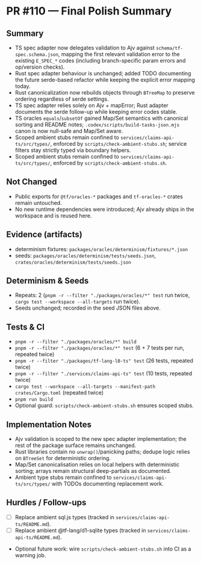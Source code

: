 # PR #110 — Final Polish Summary

## Summary
- TS spec adapter now delegates validation to Ajv against `schema/tf-spec.schema.json`, mapping the first relevant validation error to the existing `E_SPEC_*` codes (including branch-specific param errors and op/version checks).
- Rust spec adapter behaviour is unchanged; added TODO documenting the future serde-based refactor while keeping the explicit error mapping today.
- Rust canonicalization now rebuilds objects through `BTreeMap` to preserve ordering regardless of serde settings.
- TS spec adapter relies solely on Ajv + mapError; Rust adapter documents the serde follow-up while keeping error codes stable.
- TS oracles `equals`/`subsetOf` gained Map/Set semantics with canonical sorting and README notes; `.codex/scripts/build-tasks-json.mjs` canon is now null-safe and Map/Set aware.
- Scoped ambient stubs remain confined to `services/claims-api-ts/src/types/`, enforced by `scripts/check-ambient-stubs.sh`; service filters stay strictly typed via boundary helpers.
- Scoped ambient stubs remain confined to `services/claims-api-ts/src/types/`, enforced by `scripts/check-ambient-stubs.sh`.

## Not Changed
- Public exports for `@tf/oracles-*` packages and `tf-oracles-*` crates remain untouched.
- No new runtime dependencies were introduced; Ajv already ships in the workspace and is reused here.

## Evidence (artifacts)
- determinism fixtures: `packages/oracles/determinism/fixtures/*.json`
- seeds: `packages/oracles/determinism/tests/seeds.json`, `crates/oracles/determinism/tests/seeds.json`

## Determinism & Seeds
- Repeats: 2 (`pnpm -r --filter "./packages/oracles/*" test` run twice, `cargo test --workspace --all-targets` run twice).
- Seeds unchanged; recorded in the seed JSON files above.

## Tests & CI
- `pnpm -r --filter "./packages/oracles/*" build`
- `pnpm -r --filter "./packages/oracles/*" test` (6 + 7 tests per run, repeated twice)
- `pnpm -r --filter "./packages/tf-lang-l0-ts" test` (26 tests, repeated twice)
- `pnpm -r --filter "./services/claims-api-ts" test` (10 tests, repeated twice)
- `cargo test --workspace --all-targets --manifest-path crates/Cargo.toml` (repeated twice)
- `pnpm run build`
- Optional guard: `scripts/check-ambient-stubs.sh` ensures scoped stubs.

## Implementation Notes
- Ajv validation is scoped to the new spec adapter implementation; the rest of the package surface remains unchanged.
- Rust libraries contain no `unwrap()`/panicking paths; dedupe logic relies on `BTreeSet` for deterministic ordering.
- Map/Set canonicalisation relies on local helpers with deterministic sorting; arrays remain structural deep-partials as documented.
- Ambient type stubs remain confined to `services/claims-api-ts/src/types/` with TODOs documenting replacement work.

## Hurdles / Follow-ups
- [ ] Replace ambient sql.js types (tracked in `services/claims-api-ts/README.md`).
- [ ] Replace ambient @tf-lang/d1-sqlite types (tracked in `services/claims-api-ts/README.md`).
- Optional future work: wire `scripts/check-ambient-stubs.sh` into CI as a warning job.
